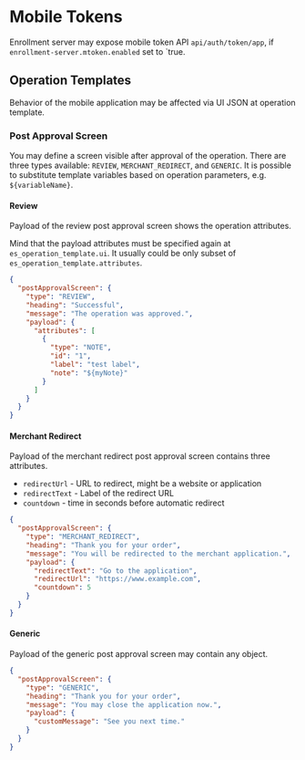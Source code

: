 # Mobile Tokens

Enrollment server may expose mobile token API `api/auth/token/app`, if `enrollment-server.mtoken.enabled` set to `true.

## Operation Templates

Behavior of the mobile application may be affected via UI JSON at operation template.

### Post Approval Screen

You may define a screen visible after approval of the operation.
There are three types available: `REVIEW`, `MERCHANT_REDIRECT`, and `GENERIC`.
It is possible to substitute template variables based on operation parameters, e.g. `${variableName}`.

#### Review

Payload of the review post approval screen shows the operation attributes.

Mind that the payload attributes must be specified again at `es_operation_template.ui`.
It usually could be only subset of `es_operation_template.attributes`.

```json
{
  "postApprovalScreen": {
    "type": "REVIEW",
    "heading": "Successful",
    "message": "The operation was approved.",
    "payload": {
      "attributes": [
        {
          "type": "NOTE",
          "id": "1",
          "label": "test label",
          "note": "${myNote}"
        }
      ]
    }
  }
}
```

#### Merchant Redirect

Payload of the merchant redirect post approval screen contains three attributes.

- `redirectUrl` - URL to redirect, might be a website or application
- `redirectText` - Label of the redirect URL
- `countdown` - time in seconds before automatic redirect

```json
{
  "postApprovalScreen": {
    "type": "MERCHANT_REDIRECT",
    "heading": "Thank you for your order",
    "message": "You will be redirected to the merchant application.",
    "payload": {
      "redirectText": "Go to the application",
      "redirectUrl": "https://www.example.com",
      "countdown": 5
    }
  }
}
```

#### Generic

Payload of the generic post approval screen may contain any object.

```json
{
  "postApprovalScreen": {
    "type": "GENERIC",
    "heading": "Thank you for your order",
    "message": "You may close the application now.",
    "payload": {
      "customMessage": "See you next time."
    }
  }
}
```
